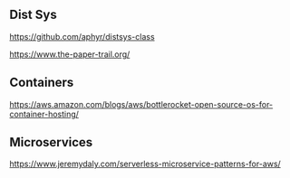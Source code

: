 ## Dist Sys
https://github.com/aphyr/distsys-class

https://www.the-paper-trail.org/

## Containers
https://aws.amazon.com/blogs/aws/bottlerocket-open-source-os-for-container-hosting/

## Microservices

https://www.jeremydaly.com/serverless-microservice-patterns-for-aws/


